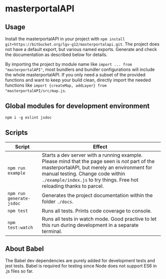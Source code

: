 # masterportalAPI

## Usage

Install the masterportalAPI in your project with ``npm install git+https://bitbucket.org/lgv-g12/masterportalapi.git``. The project does not have a default export, but various named exports. Generate and check the documentation as described below for details.

By importing the project by module name like ``import ... from "masterportalAPI"``, most bundlers and bundler configurations will include the whole masterportalAPI. If you only need a subset of the provided functions and want to keep your build clean, directly import the needed functions like ``import {createMap, addLayer} from "masterportalAPI/src/map.js``.

## Global modules for development environment

``npm i -g eslint jsdoc``

## Scripts

|Script|Effect|
|-|-|
|``npm run example``|Starts a dev server with a running example. Please mind that the page seen is _not_ part of the masterportalAPI, but merely an environment for manual testing. Change code within ``./example/index.js`` to try things. Free hot reloading thanks to parcel.|
|``npm run generate-jsdoc``|Generates the project documentation within the folder ``./docs``.|
|``npm test``|Runs all tests. Prints code coverage to console.|
|``npm test:watch``|Runs all tests in watch mode. Good practive to let this run during development in a separate terminal. |

## About Babel

The Babel dev dependencies are purely added for development tests and jest tests. Babel is required for testing since Node does not support ES6 in .js files so far.
